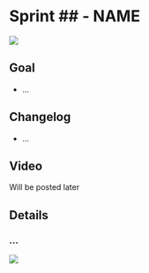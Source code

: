 # Sprint ## - NAME

<img src="https://images.unsplash.com/photo-1513704519535-f5c81aa78d0d?ixlib=rb-1.2.1&q=85&fm=jpg&cs=srgb&w=900&h=300&fit=crop">

## Goal

- ...

## Changelog

- ...

## Video

Will be posted later

## Details

### ...

![](screenshot.png)
